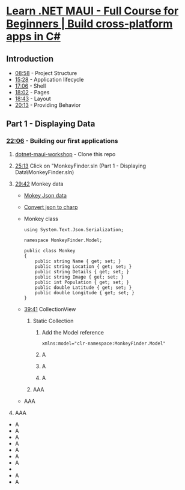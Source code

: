 # [Learn .NET MAUI - Full Course for Beginners | Build cross-platform apps in C#](https://youtu.be/DuNLR_NJv8U?si=5bi_V4ljtMNs5Wub)

## Introduction

* [08:58](https://youtu.be/DuNLR_NJv8U?t=538) - Project Structure
* [15:28](https://youtu.be/DuNLR_NJv8U?t=928) - Application lifecycle
* [17:06](https://youtu.be/DuNLR_NJv8U?t=1026) - Shell
* [18:02](https://youtu.be/DuNLR_NJv8U?t=1082) - Pages
* [18:43](https://youtu.be/DuNLR_NJv8U?t=1123) - Layout
* [20:13](https://youtu.be/DuNLR_NJv8U?t=1213) - Providing Behavior

## Part 1 - Displaying Data

### [22:06](https://youtu.be/DuNLR_NJv8U?t=1326) - Building our first applications

1. [dotnet-maui-workshop](https://github.com/dotnet-presentations/dotnet-maui-workshop) - Clone this repo
      
2. [25:13](https://youtu.be/DuNLR_NJv8U?t=1513) Click on "MonkeyFinder.sln (Part 1 - Displaying Data\MonkeyFinder.sln)
   
3. [29:42](https://youtu.be/DuNLR_NJv8U?t=1608) Monkey data
   
   * [Mokey Json data](https://raw.githubusercontent.com/jamesmontemagno/app-monkeys/master/MonkeysApp/monkeydata.json)
   * [Convert json to charp](https://json2csharp.com/)
   * Monkey class

        ```
        using System.Text.Json.Serialization;

        namespace MonkeyFinder.Model;

        public class Monkey
        {
            public string Name { get; set; }
            public string Location { get; set; }
            public string Details { get; set; }
            public string Image { get; set; }
            public int Population { get; set; }
            public double Latitude { get; set; }
            public double Longitude { get; set; }
        }
        ```

   * [39:41](https://youtu.be/DuNLR_NJv8U?t=2381) CollectionView
  
        1. Static Collection
     
            1. Add the Model reference
         
                ```
                xmlns:model="clr-namespace:MonkeyFinder.Model"
                ```
                
            2. A
            3. A
            4. A
      
        2. AAA
   
   * AAA

4. AAA

* A
* A
* A
* A
* A
* A
* A
* 
* A
* A
